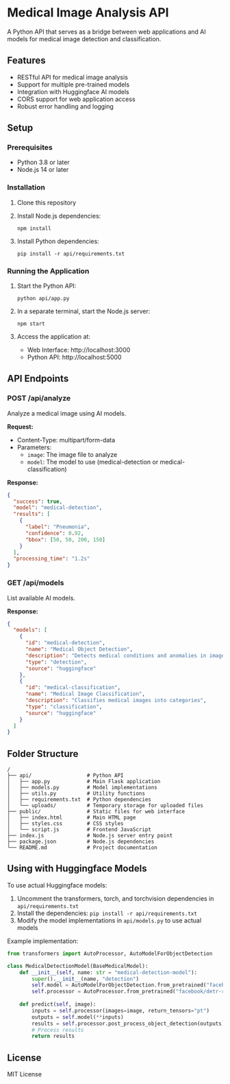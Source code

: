 # Medical Image Analysis API

A Python API that serves as a bridge between web applications and AI models for medical image detection and classification.

## Features

- RESTful API for medical image analysis
- Support for multiple pre-trained models
- Integration with Huggingface AI models
- CORS support for web application access
- Robust error handling and logging

## Setup

### Prerequisites

- Python 3.8 or later
- Node.js 14 or later

### Installation

1. Clone this repository

2. Install Node.js dependencies:
   ```
   npm install
   ```

3. Install Python dependencies:
   ```
   pip install -r api/requirements.txt
   ```

### Running the Application

1. Start the Python API:
   ```
   python api/app.py
   ```

2. In a separate terminal, start the Node.js server:
   ```
   npm start
   ```

3. Access the application at:
   - Web Interface: http://localhost:3000
   - Python API: http://localhost:5000

## API Endpoints

### POST /api/analyze

Analyze a medical image using AI models.

**Request:**
- Content-Type: multipart/form-data
- Parameters:
  - `image`: The image file to analyze
  - `model`: The model to use (medical-detection or medical-classification)

**Response:**
```json
{
  "success": true,
  "model": "medical-detection",
  "results": [
    {
      "label": "Pneumonia",
      "confidence": 0.92,
      "bbox": [50, 50, 200, 150]
    }
  ],
  "processing_time": "1.2s"
}
```

### GET /api/models

List available AI models.

**Response:**
```json
{
  "models": [
    {
      "id": "medical-detection",
      "name": "Medical Object Detection",
      "description": "Detects medical conditions and anomalies in images",
      "type": "detection",
      "source": "huggingface"
    },
    {
      "id": "medical-classification",
      "name": "Medical Image Classification",
      "description": "Classifies medical images into categories",
      "type": "classification",
      "source": "huggingface"
    }
  ]
}
```

## Folder Structure

```
/
├── api/                  # Python API
│   ├── app.py            # Main Flask application
│   ├── models.py         # Model implementations
│   ├── utils.py          # Utility functions
│   ├── requirements.txt  # Python dependencies
│   └── uploads/          # Temporary storage for uploaded files
├── public/               # Static files for web interface
│   ├── index.html        # Main HTML page
│   ├── styles.css        # CSS styles
│   └── script.js         # Frontend JavaScript
├── index.js              # Node.js server entry point
├── package.json          # Node.js dependencies
└── README.md             # Project documentation
```

## Using with Huggingface Models

To use actual Huggingface models:

1. Uncomment the transformers, torch, and torchvision dependencies in `api/requirements.txt`
2. Install the dependencies: `pip install -r api/requirements.txt`
3. Modify the model implementations in `api/models.py` to use actual models

Example implementation:

```python
from transformers import AutoProcessor, AutoModelForObjectDetection

class MedicalDetectionModel(BaseMedicalModel):
    def __init__(self, name: str = "medical-detection-model"):
        super().__init__(name, "detection")
        self.model = AutoModelForObjectDetection.from_pretrained("facebook/detr-resnet-50")
        self.processor = AutoProcessor.from_pretrained("facebook/detr-resnet-50")
    
    def predict(self, image):
        inputs = self.processor(images=image, return_tensors="pt")
        outputs = self.model(**inputs)
        results = self.processor.post_process_object_detection(outputs)
        # Process results
        return results
```

## License

MIT License